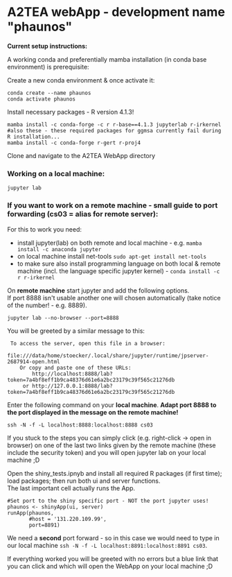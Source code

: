 # A2TEA webApp - development name "phaunos"

**Current setup instructions:**
  
A working conda and preferentially mamba installation (in conda base environment) is prerequisite:
  
Create a new conda environment & once activate it:  
```
conda create --name phaunos  
conda activate phaunos
```

Install necessary packages - R version 4.1.3!
```
mamba install -c conda-forge -c r r-base==4.1.3 jupyterlab r-irkernel
#also these - these required packages for ggmsa currently fail during R installation...
mamba install -c conda-forge r-gert r-proj4
```

Clone and navigate to the A2TEA WebApp directory
  

### Working on a local machine:
```
jupyter lab
```


### If you want to work on a remote machine - small guide to port forwarding (cs03 = alias for remote server):  
For this to work you need:

- install jupyter(lab) on both remote and local machine - e.g. `mamba install -c anaconda jupyter`
- on local machine install net-tools `sudo apt-get install net-tools`
- to make sure also install programming language on both local & remote machine (incl. the language specific jupyter kernel) - `conda install -c r r-irkernel`


On **remote machine** start jupyter and add the following options.  
If port 8888 isn't usable another one will chosen automatically (take notice of the number! - e.g. 8889).
```
jupyter lab --no-browser --port=8888
```

You will be greeted by a similar message to this:
```
 To access the server, open this file in a browser:
        file:///data/home/stoecker/.local/share/jupyter/runtime/jpserver-2687914-open.html
    Or copy and paste one of these URLs:
        http://localhost:8888/lab?token=7a4bf8eff1b9ca48376d61e6a2bc23179c39f565c21276db
     or http://127.0.0.1:8888/lab?token=7a4bf8eff1b9ca48376d61e6a2bc23179c39f565c21276db
```

Enter the following command on your **local machine**.
**Adapt port 8888 to the port displayed in the message on the remote machine!**

```
ssh -N -f -L localhost:8888:localhost:8888 cs03

```

If you stuck to the steps you can simply click (e.g. right-click -> open in browser) on one of the last two links given by the remote machine (these include the security token) and you will open jupyter lab on your local machine ;D  


Open the shiny_tests.ipnyb and install all required R packages (if first time); load packages; then run both ui and server functions.  
The last important cell actually runs the App.  
```
#Set port to the shiny specific port - NOT the port jupyter uses!
phaunos <- shinyApp(ui, server)
runApp(phaunos, 
       #host = '131.220.109.99', 
       port=8891)
```
We need a **second** port forward - so in this case we would need to type in our local machine `ssh -N -f -L localhost:8891:localhost:8891 cs03`.  
  
If everything worked you will be greeted with no errors but a blue link that you can click and which will open the WebApp on your local machine ;D
